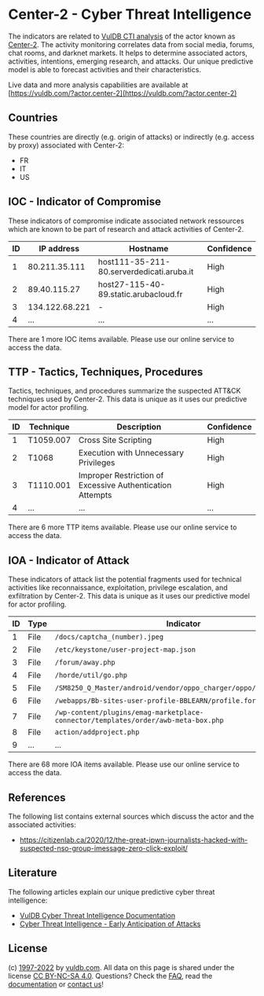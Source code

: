 # Center-2 - Cyber Threat Intelligence

The indicators are related to [VulDB CTI analysis](https://vuldb.com/?kb.cti) of the actor known as [Center-2](https://vuldb.com/?actor.center-2). The activity monitoring correlates data from social media, forums, chat rooms, and darknet markets. It helps to determine associated actors, activities, intentions, emerging research, and attacks. Our unique predictive model is able to forecast activities and their characteristics.

Live data and more analysis capabilities are available at [https://vuldb.com/?actor.center-2](https://vuldb.com/?actor.center-2)

## Countries

These countries are directly (e.g. origin of attacks) or indirectly (e.g. access by proxy) associated with Center-2:

* FR
* IT
* US

## IOC - Indicator of Compromise

These indicators of compromise indicate associated network ressources which are known to be part of research and attack activities of Center-2.

ID | IP address | Hostname | Confidence
-- | ---------- | -------- | ----------
1 | 80.211.35.111 | host111-35-211-80.serverdedicati.aruba.it | High
2 | 89.40.115.27 | host27-115-40-89.static.arubacloud.fr | High
3 | 134.122.68.221 | - | High
4 | ... | ... | ...

There are 1 more IOC items available. Please use our online service to access the data.

## TTP - Tactics, Techniques, Procedures

Tactics, techniques, and procedures summarize the suspected ATT&CK techniques used by Center-2. This data is unique as it uses our predictive model for actor profiling.

ID | Technique | Description | Confidence
-- | --------- | ----------- | ----------
1 | T1059.007 | Cross Site Scripting | High
2 | T1068 | Execution with Unnecessary Privileges | High
3 | T1110.001 | Improper Restriction of Excessive Authentication Attempts | High
4 | ... | ... | ...

There are 6 more TTP items available. Please use our online service to access the data.

## IOA - Indicator of Attack

These indicators of attack list the potential fragments used for technical activities like reconnaissance, exploitation, privilege escalation, and exfiltration by Center-2. This data is unique as it uses our predictive model for actor profiling.

ID | Type | Indicator | Confidence
-- | ---- | --------- | ----------
1 | File | `/docs/captcha_(number).jpeg` | High
2 | File | `/etc/keystone/user-project-map.json` | High
3 | File | `/forum/away.php` | High
4 | File | `/horde/util/go.php` | High
5 | File | `/SM8250_Q_Master/android/vendor/oppo_charger/oppo/oppo_charger.c` | High
6 | File | `/webapps/Bb-sites-user-profile-BBLEARN/profile.form` | High
7 | File | `/wp-content/plugins/emag-marketplace-connector/templates/order/awb-meta-box.php` | High
8 | File | `action/addproject.php` | High
9 | ... | ... | ...

There are 68 more IOA items available. Please use our online service to access the data.

## References

The following list contains external sources which discuss the actor and the associated activities:

* https://citizenlab.ca/2020/12/the-great-ipwn-journalists-hacked-with-suspected-nso-group-imessage-zero-click-exploit/

## Literature

The following articles explain our unique predictive cyber threat intelligence:

* [VulDB Cyber Threat Intelligence Documentation](https://vuldb.com/?kb.cti)
* [Cyber Threat Intelligence - Early Anticipation of Attacks](https://www.scip.ch/en/?labs.20201022)

## License

(c) [1997-2022](https://vuldb.com/?kb.changelog) by [vuldb.com](https://vuldb.com/?kb.about). All data on this page is shared under the license [CC BY-NC-SA 4.0](https://creativecommons.org/licenses/by-nc-sa/4.0/). Questions? Check the [FAQ](https://vuldb.com/?kb.faq), read the [documentation](https://vuldb.com/?kb) or [contact us](https://vuldb.com/?contact)!
